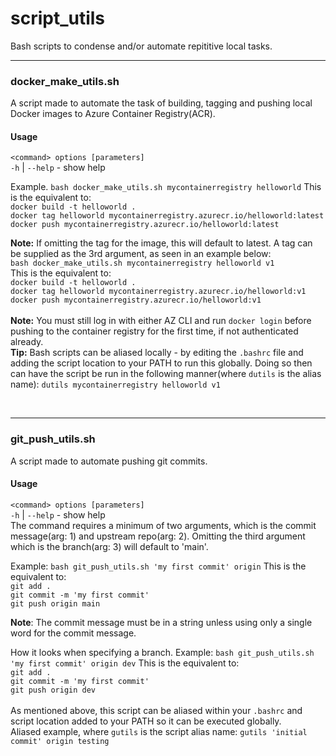 # script_utils
Bash scripts to condense and/or automate repititive local tasks.
<br>

----

### docker_make_utils.sh
A script made to automate the task of building, tagging and pushing local Docker images to Azure Container Registry(ACR).
<br>
#### Usage
```<command> options [parameters]```<br>
```-h``` | ```--help``` - show help 

Example. ```bash docker_make_utils.sh mycontainerregistry helloworld```
This is the equivalent to: <br>
```docker build -t helloworld . ```<br>
```docker tag helloworld mycontainerregistry.azurecr.io/helloworld:latest```<br>
```docker push mycontainerregistry.azurecr.io/helloworld:latest```

<b>Note:</b> If omitting the tag for the image, this will default to latest. A tag can be supplied as the 3rd argument, as seen in an example below: <br>
```bash docker_make_utils.sh mycontainerregistry helloworld v1``` <br>
This is the equivalent to: <br>
```docker build -t helloworld . ```<br>
```docker tag helloworld mycontainerregistry.azurecr.io/helloworld:v1```<br>
```docker push mycontainerregistry.azurecr.io/helloworld:v1```
<br>
<br>
<b>Note:</b> You must still log in with either AZ CLI and run ```docker login``` before pushing to the container registry for the first time, if not authenticated already. <br> 
<b>Tip:</b> Bash scripts can be aliased locally - by editing the ```.bashrc``` file and adding the script location to your PATH to run this globally. Doing so then can have the script be run in the following manner(where ```dutils``` is the alias name): ```dutils mycontainerregistry helloworld v1```

<br>

----
### git_push_utils.sh
A script made to automate pushing git commits.
<br>
#### Usage
```<command> options [parameters]```<br>
```-h``` | ```--help``` - show help <br>
The command requires a minimum of two arguments, which is the commit message(arg: 1) and upstream repo(arg: 2). Omitting the third argument which is the branch(arg: 3) will default to 'main'.

Example: ```bash git_push_utils.sh 'my first commit' origin```
This is the equivalent to: <br>
```git add . ```<br>
```git commit -m 'my first commit'```<br>
```git push origin main```

<b>Note</b>: The commit message must be in a string unless using only a single word for the commit message.

How it looks when specifying a branch. Example: ```bash git_push_utils.sh 'my first commit' origin dev```
This is the equivalent to: <br>
```git add . ```<br>
```git commit -m 'my first commit'```<br>
```git push origin dev```
<br>
<br>
As mentioned above, this script can be aliased within your ```.bashrc``` and script location added to your PATH so it can be executed globally. <br>
Aliased example, where ```gutils``` is the script alias name: ```gutils 'initial commit' origin testing```
